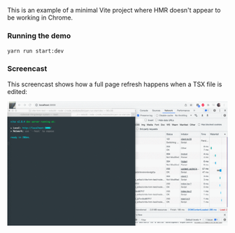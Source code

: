 This is an example of a minimal Vite project where HMR doesn't appear to be working in Chrome.

### Running the demo

```
yarn run start:dev
```

### Screencast

This screencast shows how a full page refresh happens when a TSX file is edited:

![Screencast](https://github.com/erikpukinskis/vite-hrm-test/blob/main/no-hmr.gif?raw=true)